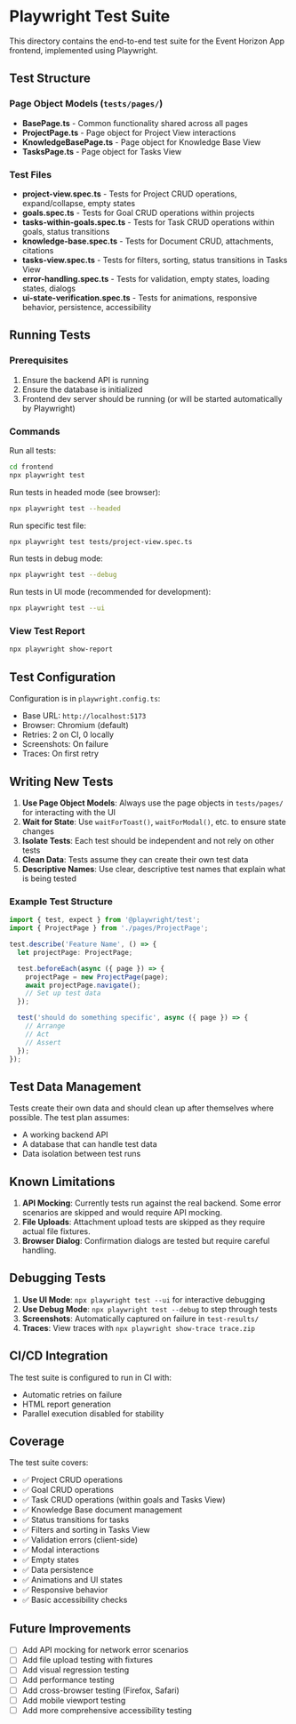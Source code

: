 # Playwright Test Suite

This directory contains the end-to-end test suite for the Event Horizon App frontend, implemented using Playwright.

## Test Structure

### Page Object Models (`tests/pages/`)
- **BasePage.ts** - Common functionality shared across all pages
- **ProjectPage.ts** - Page object for Project View interactions
- **KnowledgeBasePage.ts** - Page object for Knowledge Base View
- **TasksPage.ts** - Page object for Tasks View

### Test Files
- **project-view.spec.ts** - Tests for Project CRUD operations, expand/collapse, empty states
- **goals.spec.ts** - Tests for Goal CRUD operations within projects
- **tasks-within-goals.spec.ts** - Tests for Task CRUD operations within goals, status transitions
- **knowledge-base.spec.ts** - Tests for Document CRUD, attachments, citations
- **tasks-view.spec.ts** - Tests for filters, sorting, status transitions in Tasks View
- **error-handling.spec.ts** - Tests for validation, empty states, loading states, dialogs
- **ui-state-verification.spec.ts** - Tests for animations, responsive behavior, persistence, accessibility

## Running Tests

### Prerequisites
1. Ensure the backend API is running
2. Ensure the database is initialized
3. Frontend dev server should be running (or will be started automatically by Playwright)

### Commands

Run all tests:
```bash
cd frontend
npx playwright test
```

Run tests in headed mode (see browser):
```bash
npx playwright test --headed
```

Run specific test file:
```bash
npx playwright test tests/project-view.spec.ts
```

Run tests in debug mode:
```bash
npx playwright test --debug
```

Run tests in UI mode (recommended for development):
```bash
npx playwright test --ui
```

### View Test Report
```bash
npx playwright show-report
```

## Test Configuration

Configuration is in `playwright.config.ts`:
- Base URL: `http://localhost:5173`
- Browser: Chromium (default)
- Retries: 2 on CI, 0 locally
- Screenshots: On failure
- Traces: On first retry

## Writing New Tests

1. **Use Page Object Models**: Always use the page objects in `tests/pages/` for interacting with the UI
2. **Wait for State**: Use `waitForToast()`, `waitForModal()`, etc. to ensure state changes
3. **Isolate Tests**: Each test should be independent and not rely on other tests
4. **Clean Data**: Tests assume they can create their own test data
5. **Descriptive Names**: Use clear, descriptive test names that explain what is being tested

### Example Test Structure
```typescript
import { test, expect } from '@playwright/test';
import { ProjectPage } from './pages/ProjectPage';

test.describe('Feature Name', () => {
  let projectPage: ProjectPage;

  test.beforeEach(async ({ page }) => {
    projectPage = new ProjectPage(page);
    await projectPage.navigate();
    // Set up test data
  });

  test('should do something specific', async ({ page }) => {
    // Arrange
    // Act
    // Assert
  });
});
```

## Test Data Management

Tests create their own data and should clean up after themselves where possible. The test plan assumes:
- A working backend API
- A database that can handle test data
- Data isolation between test runs

## Known Limitations

1. **API Mocking**: Currently tests run against the real backend. Some error scenarios are skipped and would require API mocking.
2. **File Uploads**: Attachment upload tests are skipped as they require actual file fixtures.
3. **Browser Dialog**: Confirmation dialogs are tested but require careful handling.

## Debugging Tests

1. **Use UI Mode**: `npx playwright test --ui` for interactive debugging
2. **Use Debug Mode**: `npx playwright test --debug` to step through tests
3. **Screenshots**: Automatically captured on failure in `test-results/`
4. **Traces**: View traces with `npx playwright show-trace trace.zip`

## CI/CD Integration

The test suite is configured to run in CI with:
- Automatic retries on failure
- HTML report generation
- Parallel execution disabled for stability

## Coverage

The test suite covers:
- ✅ Project CRUD operations
- ✅ Goal CRUD operations
- ✅ Task CRUD operations (within goals and Tasks View)
- ✅ Knowledge Base document management
- ✅ Status transitions for tasks
- ✅ Filters and sorting in Tasks View
- ✅ Validation errors (client-side)
- ✅ Modal interactions
- ✅ Empty states
- ✅ Data persistence
- ✅ Animations and UI states
- ✅ Responsive behavior
- ✅ Basic accessibility checks

## Future Improvements

- [ ] Add API mocking for network error scenarios
- [ ] Add file upload testing with fixtures
- [ ] Add visual regression testing
- [ ] Add performance testing
- [ ] Add cross-browser testing (Firefox, Safari)
- [ ] Add mobile viewport testing
- [ ] Add more comprehensive accessibility testing
